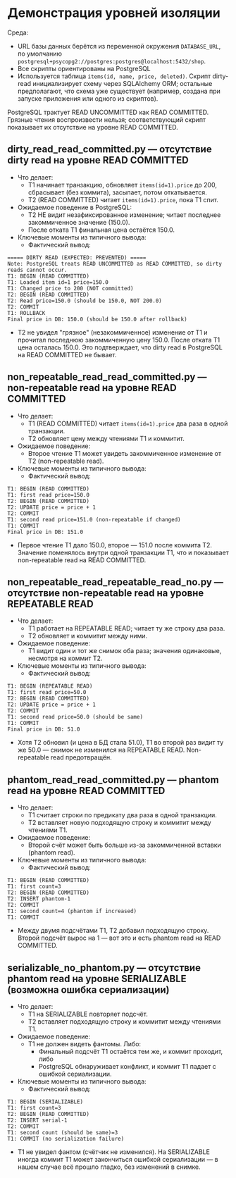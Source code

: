 # Демонстрация уровней изоляции

Среда:
- URL базы данных берётся из переменной окружения `DATABASE_URL`, по умолчанию `postgresql+psycopg2://postgres:postgres@localhost:5432/shop`.
- Все скрипты ориентированы на PostgreSQL
- Используется таблица `items(id, name, price, deleted)`. Скрипт dirty-read инициализирует схему через SQLAlchemy ORM; остальные предполагают, что схема уже существует (например, создана при запуске приложения или одного из скриптов).

PostgreSQL трактует READ UNCOMMITTED как READ COMMITTED. Грязные чтения воспроизвести нельзя; соответствующий скрипт показывает их отсутствие на уровне READ COMMITTED.

## dirty_read_read_committed.py — отсутствие dirty read на уровне READ COMMITTED

- Что делает:
  - T1 начинает транзакцию, обновляет `items(id=1).price` до 200, сбрасывает (без коммита), засыпает, потом откатывается.
  - T2 (READ COMMITTED) читает `items(id=1).price`, пока T1 спит.
- Ожидаемое поведение в PostgreSQL:
  - T2 НЕ видит незафиксированное изменение; читает последнее закоммиченное значение (150.0).
  - После отката T1 финальная цена остаётся 150.0.
- Ключевые моменты из типичного вывода:
  - Фактический вывод:

```
===== DIRTY READ (EXPECTED: PREVENTED) =====
Note: PostgreSQL treats READ UNCOMMITTED as READ COMMITTED, so dirty reads cannot occur.
T1: BEGIN (READ COMMITTED)
T1: Loaded item id=1 price=150.0
T1: Changed price to 200 (NOT committed)
T2: BEGIN (READ COMMITTED)
T2: Read price=150.0 (should be 150.0, NOT 200.0)
T2: COMMIT
T1: ROLLBACK
Final price in DB: 150.0 (should be 150.0 after rollback)
```

- T2 не увидел "грязное" (незакоммиченное) изменение от T1 и прочитал последнюю закоммиченную цену 150.0. После отката T1 цена осталась 150.0. Это подтверждает, что dirty read в PostgreSQL на READ COMMITTED не бывает.

## non_repeatable_read_read_committed.py — non-repeatable read на уровне READ COMMITTED

- Что делает:
  - T1 (READ COMMITTED) читает `items(id=1).price` два раза в одной транзакции.
  - T2 обновляет цену между чтениями T1 и коммитит.
- Ожидаемое поведение:
  - Второе чтение T1 может увидеть закоммиченное изменение от T2 (non-repeatable read).
- Ключевые моменты из типичного вывода:
  - Фактический вывод:

```
T1: BEGIN (READ COMMITTED)
T1: first read price=150.0
T2: BEGIN (READ COMMITTED)
T2: UPDATE price = price + 1
T2: COMMIT
T1: second read price=151.0 (non-repeatable if changed)
T1: COMMIT
Final price in DB: 151.0
```

- Первое чтение T1 дало 150.0, второе — 151.0 после коммита T2. Значение поменялось внутри одной транзакции T1, что и показывает non-repeatable read на READ COMMITTED.

## non_repeatable_read_repeatable_read_no.py — отсутствие non-repeatable read на уровне REPEATABLE READ

- Что делает:
  - T1 работает на REPEATABLE READ; читает ту же строку два раза.
  - T2 обновляет и коммитит между ними.
- Ожидаемое поведение:
  - T1 видит один и тот же снимок оба раза; значения одинаковые, несмотря на коммит T2.
- Ключевые моменты из типичного вывода:
  - Фактический вывод:

```
T1: BEGIN (REPEATABLE READ)
T1: first read price=50.0
T2: BEGIN (READ COMMITTED)
T2: UPDATE price = price + 1
T2: COMMIT
T1: second read price=50.0 (should be same)
T1: COMMIT
Final price in DB: 51.0
```

- Хотя T2 обновил (и цена в БД стала 51.0), T1 во второй раз видит ту же 50.0 — снимок не изменился на REPEATABLE READ. Non-repeatable read предотвращён.

## phantom_read_read_committed.py — phantom read на уровне READ COMMITTED

- Что делает:
  - T1 считает строки по предикату два раза в одной транзакции.
  - T2 вставляет новую подходящую строку и коммитит между чтениями T1.
- Ожидаемое поведение:
  - Второй счёт может быть больше из-за закоммиченной вставки (phantom read).
- Ключевые моменты из типичного вывода:
  - Фактический вывод:

```
T1: BEGIN (READ COMMITTED)
T1: first count=3
T2: BEGIN (READ COMMITTED)
T2: INSERT phantom-1
T2: COMMIT
T1: second count=4 (phantom if increased)
T1: COMMIT
```

- Между двумя подсчётами T1, T2 добавил подходящую строку. Второй подсчёт вырос на 1 — вот это и есть phantom read на READ COMMITTED.

## serializable_no_phantom.py — отсутствие phantom read на уровне SERIALIZABLE (возможна ошибка сериализации)

- Что делает:
  - T1 на SERIALIZABLE повторяет подсчёт.
  - T2 вставляет подходящую строку и коммитит между чтениями T1.
- Ожидаемое поведение:
  - T1 не должен видеть фантомы. Либо:
    - Финальный подсчёт T1 остаётся тем же, и коммит проходит, либо
    - PostgreSQL обнаруживает конфликт, и коммит T1 падает с ошибкой сериализации.
- Ключевые моменты из типичного вывода:
  - Фактический вывод:

```
T1: BEGIN (SERIALIZABLE)
T1: first count=3
T2: BEGIN (READ COMMITTED)
T2: INSERT serial-1
T2: COMMIT
T1: second count (should be same)=3
T1: COMMIT (no serialization failure)
```

- T1 не увидел фантом (счётчик не изменился). На SERIALIZABLE иногда коммит T1 может закончиться ошибкой сериализации — в нашем случае всё прошло гладко, без изменений в снимке.
